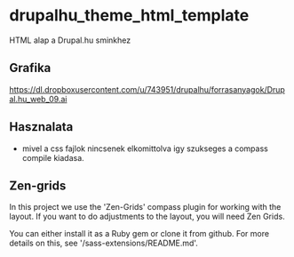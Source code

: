 drupalhu_theme_html_template
============================

HTML alap a Drupal.hu sminkhez

## Grafika
https://dl.dropboxusercontent.com/u/743951/drupalhu/forrasanyagok/Drupal.hu_web_09.ai

## Hasznalata

* mivel a css fajlok nincsenek elkomittolva igy szukseges a compass compile kiadasa.


## Zen-grids

In this project we use the 'Zen-Grids' compass plugin for working with the
layout. If you want to do adjustments to the layout, you will need Zen Grids.

You can either install it as a Ruby gem or clone it from github.
For more details on this, see '/sass-extensions/README.md'.
